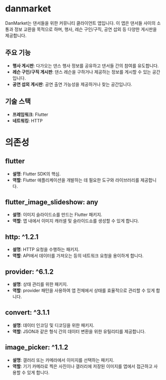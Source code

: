 # danmarket

DanMarket는 댄서들을 위한 커뮤니티 클라이언트 앱입니다. 이 앱은 댄서들 사이의 소통과 정보 교환을 목적으로 하며, 행사, 레슨 구인/구직, 공연 섭외 등 다양한 게시판을 제공합니다.

## 주요 기능

- **행사 게시판**: 다가오는 댄스 행사 정보를 공유하고 댄서들 간의 참여를 유도합니다.
- **레슨 구인/구직 게시판**: 댄스 레슨을 구하거나 제공하는 정보를 게시할 수 있는 공간입니다.
- **공연 섭외 게시판**: 공연 출연 가능성을 제공하거나 찾는 공간입니다.

## 기술 스택

- **프레임워크**: Flutter
- **네트워킹**: HTTP

# 의존성

## flutter
- **설명**: Flutter SDK의 핵심.
- **역할**: Flutter 애플리케이션을 개발하는 데 필요한 도구와 라이브러리를 제공합니다.

## flutter_image_slideshow: any
- **설명**: 이미지 슬라이드쇼를 만드는 Flutter 패키지.
- **역할**: 앱 내에서 이미지 캐러셀 및 슬라이드쇼를 생성할 수 있게 합니다.

## http: ^1.2.1
- **설명**: HTTP 요청을 수행하는 패키지.
- **역할**: API에서 데이터를 가져오는 등의 네트워크 요청을 용이하게 합니다.

## provider: ^6.1.2
- **설명**: 상태 관리를 위한 패키지.
- **역할**: provider 패턴을 사용하여 앱 전체에서 상태를 효율적으로 관리할 수 있게 합니다.

## convert: ^3.1.1
- **설명**: 데이터 인코딩 및 디코딩을 위한 패키지.
- **역할**: JSON과 같은 형식 간의 데이터 변환을 위한 유틸리티를 제공합니다.

## image_picker: ^1.1.2
- **설명**: 갤러리 또는 카메라에서 이미지를 선택하는 패키지.
- **역할**: 기기 카메라로 찍은 사진이나 갤러리에 저장된 이미지를 앱에서 접근하고 사용할 수 있게 합니다.

